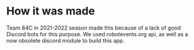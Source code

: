 # How it was made
Team 84C in 2021-2022 season made this because of a lack of good Discord bots for this purpose. We used robotevents.org api, as well as a now obsolete discord module to build this app.
